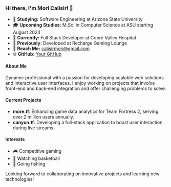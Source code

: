 ### Hi there, I'm Mori Calisir! 👋

- 🏫 **Studying:** Software Engineering at Arizona State University
- 🎓 **Upcoming Studies:** M.Sc. in Computer Science at ASU starting August 2024
- 💼 **Currently:** Full Stack Developer at Cobre Valley Hospital
- 🚀 **Previously:** Developed at Recharge Gaming Lounge
- 📧 **Reach Me:** [calisirmori@gmail.com](mailto:calisirmori@gmail.com)
- 🌐 **GitHub:** [Your GitHub](https://github.com/yourusername)

#### About Me
Dynamic professional with a passion for developing scalable web solutions and interactive user interfaces. I enjoy working on projects that involve front-end and back-end integration and offer challenging problems to solve.

#### Current Projects
- **more.tf**: Enhancing game data analytics for Team Fortress 2, serving over 2 million users annually.
- **canyon.tf**: Developing a full-stack application to boost user interaction during live streams.

#### Interests
- 🎮 Competitive gaming
- 🏀 Watching basketball
- 🎣 Going fishing

Looking forward to collaborating on innovative projects and learning new technologies!
